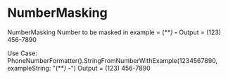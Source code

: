 # NumberMasking
NumberMasking
Number to be masked in example = (***) ***-****
Output = (123) 456-7890

Use Case:
PhoneNumberFormatter().StringFromNumberWithExample(1234567890, exampleString: "(***) ***-****")
Output = (123) 456-7890
